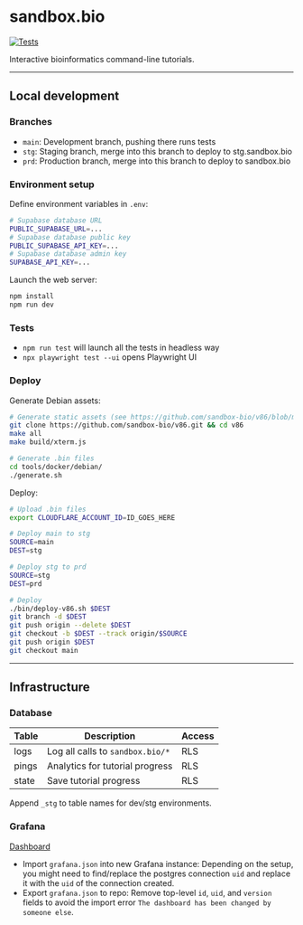 # sandbox.bio

[![Tests](https://github.com/robertaboukhalil/sandbox.bio/actions/workflows/tests.yml/badge.svg)](https://github.com/robertaboukhalil/sandbox.bio/actions/workflows/tests.yml)

Interactive bioinformatics command-line tutorials.

---

## Local development

### Branches

- `main`: Development branch, pushing there runs tests
- `stg`: Staging branch, merge into this branch to deploy to stg.sandbox.bio
- `prd`: Production branch, merge into this branch to deploy to sandbox.bio

### Environment setup

Define environment variables in `.env`:

```bash
# Supabase database URL
PUBLIC_SUPABASE_URL=...
# Supabase database public key
PUBLIC_SUPABASE_API_KEY=...
# Supabase database admin key
SUPABASE_API_KEY=...
```

Launch the web server:

```bash
npm install
npm run dev
```

### Tests

- `npm run test` will launch all the tests in headless way
- `npx playwright test --ui` opens Playwright UI

### Deploy

Generate Debian assets:

```bash
# Generate static assets (see https://github.com/sandbox-bio/v86/blob/master/NOTES.md)
git clone https://github.com/sandbox-bio/v86.git && cd v86
make all
make build/xterm.js

# Generate .bin files
cd tools/docker/debian/
./generate.sh
```

Deploy:

```bash
# Upload .bin files
export CLOUDFLARE_ACCOUNT_ID=ID_GOES_HERE

# Deploy main to stg
SOURCE=main
DEST=stg

# Deploy stg to prd
SOURCE=stg
DEST=prd

# Deploy
./bin/deploy-v86.sh $DEST
git branch -d $DEST
git push origin --delete $DEST
git checkout -b $DEST --track origin/$SOURCE
git push origin $DEST
git checkout main
```

---

## Infrastructure

### Database

| Table | Description                      | Access |
| ----- | -------------------------------- | ------ |
| logs  | Log all calls to `sandbox.bio/*` | RLS    |
| pings | Analytics for tutorial progress  | RLS    |
| state | Save tutorial progress           | RLS    |

Append `_stg` to table names for dev/stg environments.

### Grafana

[Dashboard](https://sandboxbio.grafana.net)

- Import `grafana.json` into new Grafana instance: Depending on the setup, you might need to find/replace the postgres connection `uid` and replace it with the `uid` of the connection created.
- Export `grafana.json` to repo: Remove top-level `id`, `uid`, and `version` fields to avoid the import error `The dashboard has been changed by someone else`.
